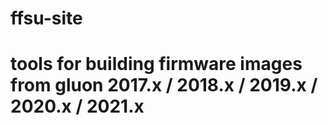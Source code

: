 # ffsu-site
# tools for building firmware images from gluon 2017.x / 2018.x / 2019.x / 2020.x / 2021.x
